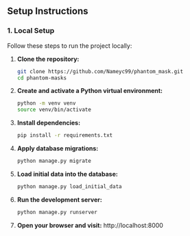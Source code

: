 ## Setup Instructions

### 1. Local Setup

Follow these steps to run the project locally:

1. **Clone the repository:**

   ```bash
   git clone https://github.com/Nameyc99/phantom_mask.git
   cd phantom-masks

2. **Create and activate a Python virtual environment:**

   ```bash
   python -m venv venv
   source venv/bin/activate
   ```

3. **Install dependencies:**

    ```bash
    pip install -r requirements.txt
    ```

4. **Apply database migrations:**

    ```bash
    python manage.py migrate
    ```

5. **Load initial data into the database:**
    
    ```bash
    python manage.py load_initial_data
    ```

6. **Run the development server:**
    ```bash
    python manage.py runserver
    ```
    
7. **Open your browser and visit:**
    http://localhost:8000
